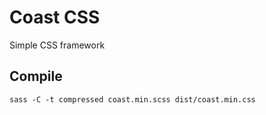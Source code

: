 # Coast CSS
Simple CSS framework

## Compile
```
sass -C -t compressed coast.min.scss dist/coast.min.css
```
